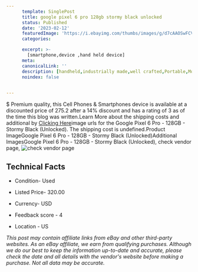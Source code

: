 ```yaml
---
      template: SinglePost
      title: google pixel 6 pro 128gb stormy black unlocked 
      status: Published
      date: '2023-02-12'
      featuredImage: 'https://i.ebayimg.com/thumbs/images/g/d7cAAOSwFCVj5sVN/s-l225.jpg'
      categories: 

      excerpt: >-
        [smartphone,device ,hand held device]
      meta:
      canonicalLink: ''
      description: [handheld,industrially made,well crafted,Portable,Mobile,Compact,Convenient,Lightweight,Maneuverable,Man-portable,Miniature,Carriable,Hand-held,Light,Holdable,Transportable,Mobile device,Pocket-sized,On-the-go,Wireless,Cordless,Compact size,Convenient size, smartphone,device ,hand held device]
      noindex: false

        
---
```

$
    Premium quality, this Cell Phones & Smartphones device is available at a discounted price of 275.2 after a 14% discount and has a rating of 3 as of the time this blog was written.Learn More about the shipping costs and additional by [Clicking Here](https://www.ebay.com/itm/285142000798?hash=item4263c9a49e%3Ag%3Ad7cAAOSwFCVj5sVN&mkevt=1&mkcid=1&mkrid=711-53200-19255-0&campid=%253CePNCampaignId%253E&customid=%253CreferenceId%253E&toolid=10049)image urls for the Google Pixel 6 Pro - 128GB - Stormy Black (Unlocked). The shipping cost is undefined.Product ImageGoogle Pixel 6 Pro - 128GB - Stormy Black (Unlocked)Additional ImagesGoogle Pixel 6 Pro - 128GB - Stormy Black (Unlocked), check vendor page, ![check vendor page](https://origin-galleryplus.ebayimg.com/ws/web/285142000798_2_0_1/225x225.jpg,https://origin-galleryplus.ebayimg.com/ws/web/285142000798_3_0_1/225x225.jpg,https://origin-galleryplus.ebayimg.com/ws/web/285142000798_4_0_1/225x225.jpg,https://origin-galleryplus.ebayimg.com/ws/web/285142000798_5_0_1/225x225.jpg,https://origin-galleryplus.ebayimg.com/ws/web/285142000798_6_0_1/225x225.jpg,https://origin-galleryplus.ebayimg.com/ws/web/285142000798_7_0_1/225x225.jpg,https://origin-galleryplus.ebayimg.com/ws/web/285142000798_8_0_1/225x225.jpg,https://origin-galleryplus.ebayimg.com/ws/web/285142000798_9_0_1/225x225.jpg)
    
    

 ## Technical Facts 



     
      

 - Condition- Used 


      

 - Listed Price- 320.00 


      

 - Currency- USD 


      

 - Feedback score - 4 


      

 - Location - US 


      
      

 *_This post may contain affiliate links from eBay and other third-party websites. As an eBay affiliate, we earn from qualifying purchases. Although we do our best to keep the information up-to-date and accurate, please check the date and all details with the vendor's website before making a purchase. Not all data may be accurate._*



    
    
    
    
    